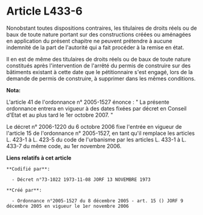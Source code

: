 # Article L433-6

Nonobstant toutes dispositions contraires, les titulaires de droits réels ou de baux de toute nature portant sur des
constructions créées ou aménagées en application du présent chapitre ne peuvent prétendre à aucune indemnité de la part de
l'autorité qui a fait procéder à la remise en état.

Il en est de même des titulaires de droits réels ou de baux de toute nature constitués après l'intervention de l'arrêté du
permis de construire sur des bâtiments existant à cette date que le pétitionnaire s'est engagé, lors de la demande de permis
de construire, à supprimer dans les mêmes conditions.

**Nota:**

L'article 41 de l'ordonnance n° 2005-1527 énonce : " La présente ordonnance entrera en vigueur à des dates fixées par décret
en Conseil d'Etat et au plus tard le 1er octobre 2007. " 

Le décret n° 2006-1220 du 6 octobre 2006 fixe l'entrée en vigueur de l'article 15 de l'ordonnance n° 2005-1527, en tant qu'il
remplace les articles L. 423-1 à L. 423-5 du code de l'urbanisme par les articles L. 433-1 à L. 433-7 du même code, au 1er
novembre 2006.

**Liens relatifs à cet article**

	**Codifié par**:

	  - Décret n°73-1022 1973-11-08 JORF 13 NOVEMBRE 1973

	**Créé par**:

	  - Ordonnance n°2005-1527 du 8 décembre 2005 - art. 15 () JORF 9 décembre 2005 en vigueur le 1er novembre 2006
